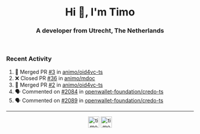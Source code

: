 <h1 align="center">Hi 👋, I'm Timo</h1>
<h3 align="center">A developer from Utrecht, The Netherlands</h3>
<br/>
<!-- https://github.com/rahuldkjain/github-profile-readme-generator --!>

<!--  <p align="left"><img src="https://github-readme-stats.vercel.app/api?username=timoglastra&show_icons=true&count_private=true&" alt="timoglastra" /></p> --!>

<!--
Github language stats
<p align="left"><img src="https://github-readme-stats.vercel.app/api/top-langs/?username=timoglastra&layout=compact" alt="timoglastra" /><p>
-->

<!-- Codestats language stats -->
<!-- <p align="left"><img src="https://codestats-readme.vercel.app/api/top-langs/?username=timoglastra&layout=compact&language_count=12" alt="timoglastra" /><p>    --!>
  
<h3>Recent Activity</h3>

<!--START_SECTION:activity-->
1. 🎉 Merged PR [#3](https://github.com/animo/oid4vc-ts/pull/3) in [animo/oid4vc-ts](https://github.com/animo/oid4vc-ts)
2. ❌ Closed PR [#36](https://github.com/animo/mdoc/pull/36) in [animo/mdoc](https://github.com/animo/mdoc)
3. 🎉 Merged PR [#2](https://github.com/animo/oid4vc-ts/pull/2) in [animo/oid4vc-ts](https://github.com/animo/oid4vc-ts)
4. 🗣 Commented on [#2084](https://github.com/openwallet-foundation/credo-ts/issues/2084#issuecomment-2482150401) in [openwallet-foundation/credo-ts](https://github.com/openwallet-foundation/credo-ts)
5. 🗣 Commented on [#2089](https://github.com/openwallet-foundation/credo-ts/issues/2089#issuecomment-2482149212) in [openwallet-foundation/credo-ts](https://github.com/openwallet-foundation/credo-ts)
<!--END_SECTION:activity-->

---

<p align="center">
<a href="https://twitter.com/timoglastra" target="blank"><img align="center" src="https://cdn.jsdelivr.net/npm/simple-icons@3.0.1/icons/twitter.svg" alt="timoglastra" height="30" width="30" /></a>
<a href="https://linkedin.com/in/timoglastra" target="blank"><img align="center" src="https://cdn.jsdelivr.net/npm/simple-icons@3.0.1/icons/linkedin.svg" alt="timoglastra" height="30" width="30" /></a>
</p>



